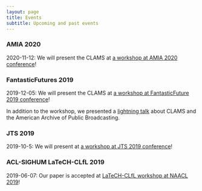 ```yaml
---
layout: page
title: Events
subtitle: Upcoming and past events 
---
```


### AMIA 2020
2020-11-12: We will present the CLAMS at [a workshop at AMIA 2020 conference](http://www.amiaconference.net/amia-2020-workshops/)!

### FantasticFutures 2019
2019-12-05: We will present the CLAMS at [a workshop at FantasticFuture 2019 conference](https://library.stanford.edu/projects/fantastic-futures/workshops)!

In addition to the workshop, we presented a [lightning talk](https://www.youtube.com/watch?v=3lREJYBLRnY) about CLAMS and the American Archive of Public Broadcasting.

### JTS 2019
2019-10-5: We will present at [a workshop at JTS 2019 conference](http://jts2019.com/session-programme/)!

### ACL-SIGHUM LaTeCH-CLfL 2019
2019-06-07: Our paper is accepted at [LaTeCH-CLfL workshop at NAACL 2019](https://sighum.wordpress.com/events/latech-clfl-2019/)!

